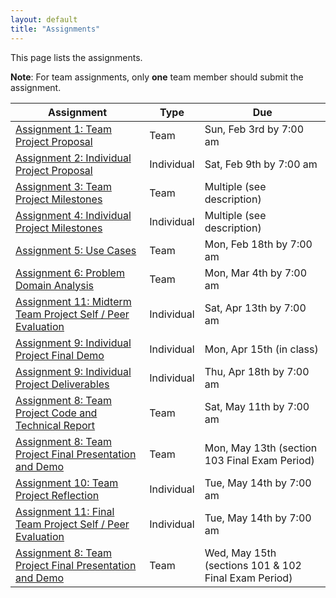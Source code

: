 ```yaml
---
layout: default
title: "Assignments"
---
```


This page lists the assignments.

**Note**: For team assignments, only **one** team member should submit the assignment.

Assignment | Type | Due
---------- | ---- | ---
[Assignment 1: Team Project Proposal](assign01.html) | Team | Sun, Feb 3rd by 7:00 am
[Assignment 2: Individual Project Proposal](assign02.html) | Individual | Sat, Feb 9th by 7:00 am
[Assignment 3: Team Project Milestones](assign03.html) | Team | Multiple (see description)
[Assignment 4: Individual Project Milestones](assign04.html) | Individual | Multiple (see description)
[Assignment 5: Use Cases](assign05.html) | Team | Mon, Feb 18th by 7:00 am
[Assignment 6: Problem Domain Analysis](assign06.html) | Team | Mon, Mar 4th by 7:00 am
[Assignment 11: Midterm Team Project Self / Peer Evaluation](assign11.html) | Individual | Sat, Apr 13th by 7:00 am
[Assignment 9: Individual Project Final Demo](assign09.html) | Individual | Mon, Apr 15th (in class)
[Assignment 9: Individual Project Deliverables](assign09.html) | Individual | Thu, Apr 18th by 7:00 am
[Assignment 8: Team Project Code and Technical Report](assign08.html) | Team | Sat, May 11th by 7:00 am
[Assignment 8: Team Project Final Presentation and Demo](assign08.html) | Team | Mon, May 13th (section 103 Final Exam Period)
[Assignment 10: Team Project Reflection](assign10.html) | Individual | Tue, May 14th by 7:00 am
[Assignment 11: Final Team Project Self / Peer Evaluation](assign11.html) | Individual | Tue, May 14th by 7:00 am
[Assignment 8: Team Project Final Presentation and Demo](assign08.html) | Team | Wed, May 15th (sections 101 & 102 Final Exam Period)


